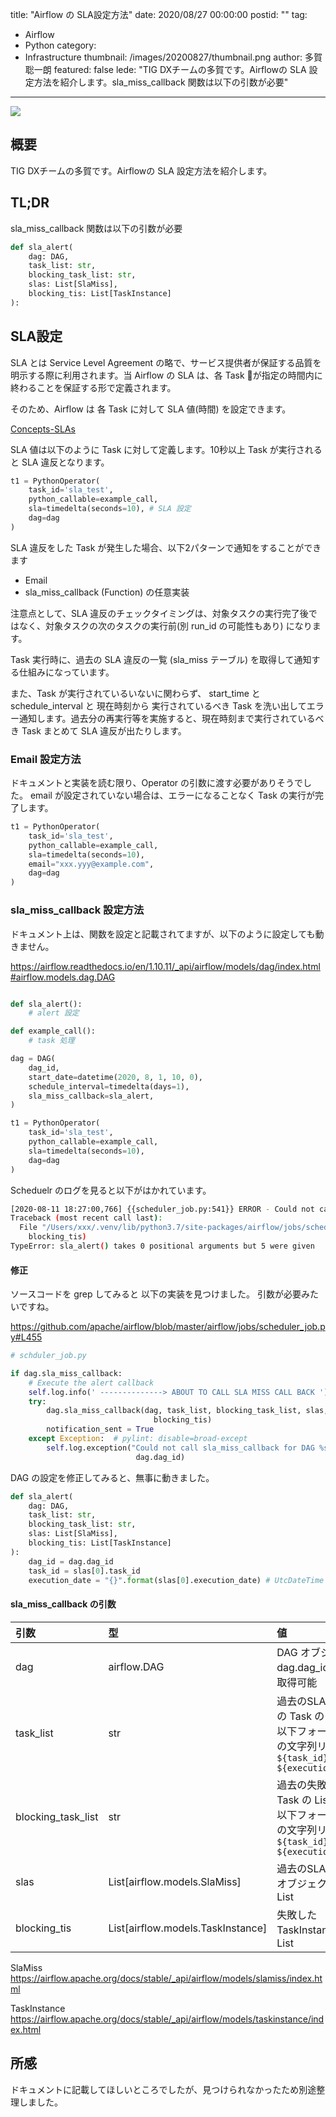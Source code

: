 title: "Airflow の SLA設定方法"
date: 2020/08/27 00:00:00
postid: ""
tag:
  - Airflow
  - Python
category:
  - Infrastructure
thumbnail: /images/20200827/thumbnail.png
author: 多賀聡一朗
featured: false
lede: "TIG DXチームの多賀です。Airflowの SLA 設定方法を紹介します。sla_miss_callback 関数は以下の引数が必要"
---

<img src="/images/20200827/feature-image.png" class="img-middle-size" loading="lazy">

## 概要

TIG DXチームの多賀です。Airflowの SLA 設定方法を紹介します。

## TL;DR

sla_miss_callback 関数は以下の引数が必要

```py
def sla_alert(
    dag: DAG,
    task_list: str,
    blocking_task_list: str,
    slas: List[SlaMiss],
    blocking_tis: List[TaskInstance]
):
```

## SLA設定

SLA とは Service Level Agreement の略で、サービス提供者が保証する品質を明示する際に利用されます。当 Airflow の SLA は、各 Task が指定の時間内に終わることを保証する形で定義されます。

そのため、Airflow は 各 Task に対して SLA 値(時間) を設定できます。

[Concepts-SLAs](https://airflow.apache.org/docs/stable/concepts.html#slas)

SLA 値は以下のように Task に対して定義します。10秒以上 Task が実行されると SLA 違反となります。

```py
t1 = PythonOperator(
    task_id='sla_test',
    python_callable=example_call,
    sla=timedelta(seconds=10), # SLA 設定
    dag=dag
)
```


SLA 違反をした Task が発生した場合、以下2パターンで通知をすることができます

- Email
- sla_miss_callback (Function) の任意実装

注意点として、SLA 違反のチェックタイミングは、対象タスクの実行完了後ではなく、対象タスクの次のタスクの実行前(別 run_id の可能性もあり) になります。

Task 実行時に、過去の SLA 違反の一覧 (sla_miss テーブル) を取得して通知する仕組みになっています。

また、Task が実行されているいないに関わらず、 start_time と schedule_interval と 現在時刻から 実行されているべき Task を洗い出してエラー通知します。過去分の再実行等を実施すると、現在時刻まで実行されているべき Task まとめて SLA 違反が出たりします。

### Email 設定方法

ドキュメントと実装を読む限り、Operator の引数に渡す必要がありそうでした。
email が設定されていない場合は、エラーになることなく Task の実行が完了します。

```py
t1 = PythonOperator(
    task_id='sla_test',
    python_callable=example_call,
    sla=timedelta(seconds=10),
    email="xxx.yyy@example.com",
    dag=dag
)
```

### sla_miss_callback 設定方法

ドキュメント上は、関数を設定と記載されてますが、以下のように設定しても動きません。

https://airflow.readthedocs.io/en/1.10.11/_api/airflow/models/dag/index.html#airflow.models.dag.DAG

```py

def sla_alert():
    # alert 設定

def example_call():
    # task 処理

dag = DAG(
    dag_id,
    start_date=datetime(2020, 8, 1, 10, 0),
    schedule_interval=timedelta(days=1),
    sla_miss_callback=sla_alert,
)

t1 = PythonOperator(
    task_id='sla_test',
    python_callable=example_call,
    sla=timedelta(seconds=10),
    dag=dag
)

```

Scheduelr のログを見ると以下がはかれています。

```sh
[2020-08-11 18:27:00,766] {{scheduler_job.py:541}} ERROR - Could not call sla_miss_callback for DAG example_sla
Traceback (most recent call last):
  File "/Users/xxx/.venv/lib/python3.7/site-packages/airflow/jobs/scheduler_job.py", line 537, in manage_slas
    blocking_tis)
TypeError: sla_alert() takes 0 positional arguments but 5 were given
```

#### 修正

ソースコードを grep してみると 以下の実装を見つけました。
引数が必要みたいですね。

https://github.com/apache/airflow/blob/master/airflow/jobs/scheduler_job.py#L455

```py
# schduler_job.py

if dag.sla_miss_callback:
    # Execute the alert callback
    self.log.info(' --------------> ABOUT TO CALL SLA MISS CALL BACK ')
    try:
        dag.sla_miss_callback(dag, task_list, blocking_task_list, slas,
                                blocking_tis)
        notification_sent = True
    except Exception:  # pylint: disable=broad-except
        self.log.exception("Could not call sla_miss_callback for DAG %s",
                            dag.dag_id)
```

DAG の設定を修正してみると、無事に動きました。

```py
def sla_alert(
    dag: DAG,
    task_list: str,
    blocking_task_list: str,
    slas: List[SlaMiss],
    blocking_tis: List[TaskInstance]
):
    dag_id = dag.dag_id
    task_id = slas[0].task_id
    execution_date = "{}".format(slas[0].execution_date) # UtcDateTime 型のため
```

#### sla_miss_callback の引数

| 引数 | 型 | 値 |
| :-- | :---- | :------------ |
| dag| airflow.DAG| DAG オブジェクト dag.dag_id で ID取得可能 |
| task_list | str | 過去のSLA エラーの Task の List <br> 以下フォーマットの文字列リスト <br> `${task_id} on ${execution_date}`|
| blocking_task_list | str | 過去の失敗した Task の List <br> 以下フォーマットの文字列リスト <br> `${task_id} on ${execution_date}` |
| slas | List[airflow.models.SlaMiss] | 過去のSLA エラーオブジェクトの List|
| blocking_tis | List[airflow.models.TaskInstance]| 失敗した TaskInstance の List |

SlaMiss
https://airflow.apache.org/docs/stable/_api/airflow/models/slamiss/index.html

TaskInstance
https://airflow.apache.org/docs/stable/_api/airflow/models/taskinstance/index.html

## 所感

ドキュメントに記載してほしいところでしたが、見つけられなかったため別途整理しました。

